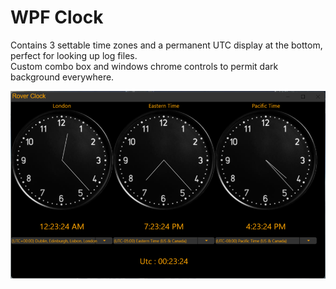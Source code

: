 # WPF Clock
Contains 3 settable time zones and a permanent UTC display at the bottom, perfect for looking up log files.  
Custom combo box and windows chrome controls to permit dark background everywhere.
  
![Rover Clock](ClockWpf.png "Rover Clock") 
